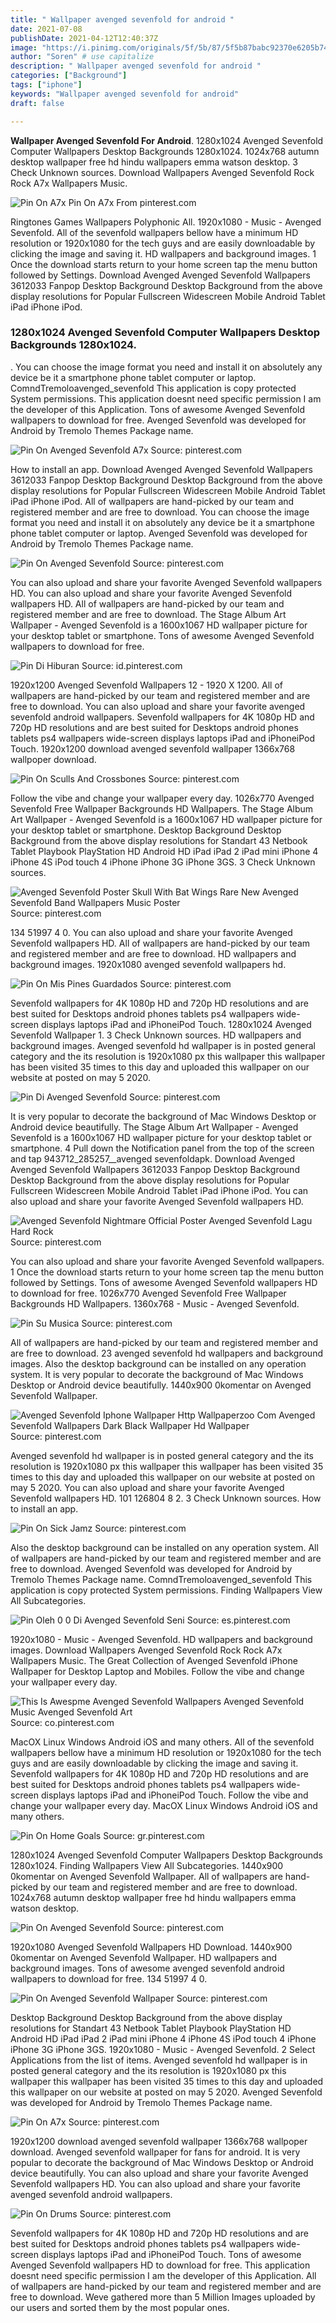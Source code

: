 ```yaml
---
title: " Wallpaper avenged sevenfold for android "
date: 2021-07-08
publishDate: 2021-04-12T12:40:37Z
image: "https://i.pinimg.com/originals/5f/5b/87/5f5b87babc92370e6205b748f2a52f0b.jpg"
author: "Soren" # use capitalize
description: " Wallpaper avenged sevenfold for android "
categories: ["Background"]
tags: ["iphone"]
keywords: "Wallpaper avenged sevenfold for android"
draft: false

---
```



**Wallpaper Avenged Sevenfold For Android**. 1280x1024 Avenged Sevenfold Computer Wallpapers Desktop Backgrounds 1280x1024. 1024x768 autumn desktop wallpaper free hd hindu wallpapers emma watson desktop. 3 Check Unknown sources. Download Wallpapers Avenged Sevenfold Rock Rock A7x Wallpapers Music.

![Pin On A7x](https://i.pinimg.com/originals/bb/2c/b7/bb2cb7d26e0282442b747f76a37dcb9f.jpg "Pin On A7x")
Pin On A7x From pinterest.com


Ringtones Games Wallpapers Polyphonic All. 1920x1080 - Music - Avenged Sevenfold. All of the sevenfold wallpapers bellow have a minimum HD resolution or 1920x1080 for the tech guys and are easily downloadable by clicking the image and saving it. HD wallpapers and background images. 1 Once the download starts return to your home screen tap the menu button followed by Settings. Download Avenged Avenged Sevenfold Wallpapers 3612033 Fanpop Desktop Background Desktop Background from the above display resolutions for Popular Fullscreen Widescreen Mobile Android Tablet iPad iPhone iPod.

### 1280x1024 Avenged Sevenfold Computer Wallpapers Desktop Backgrounds 1280x1024.

. You can choose the image format you need and install it on absolutely any device be it a smartphone phone tablet computer or laptop. ComndTremoloavenged_sevenfold This application is copy protected System permissions. This application doesnt need specific permission I am the developer of this Application. Tons of awesome Avenged Sevenfold wallpapers to download for free. Avenged Sevenfold was developed for Android by Tremolo Themes Package name.


![Pin On Avenged Sevenfold A7x](https://i.pinimg.com/originals/1a/b3/ac/1ab3acb9155e5e6ec971a56dae85539c.jpg "Pin On Avenged Sevenfold A7x")
Source: pinterest.com

How to install an app. Download Avenged Avenged Sevenfold Wallpapers 3612033 Fanpop Desktop Background Desktop Background from the above display resolutions for Popular Fullscreen Widescreen Mobile Android Tablet iPad iPhone iPod. All of wallpapers are hand-picked by our team and registered member and are free to download. You can choose the image format you need and install it on absolutely any device be it a smartphone phone tablet computer or laptop. Avenged Sevenfold was developed for Android by Tremolo Themes Package name.

![Pin On Avenged Sevenfold](https://i.pinimg.com/originals/88/d3/2b/88d32b9cb6179b1719696c9d4cd3bae7.jpg "Pin On Avenged Sevenfold")
Source: pinterest.com

You can also upload and share your favorite Avenged Sevenfold wallpapers HD. You can also upload and share your favorite Avenged Sevenfold wallpapers HD. All of wallpapers are hand-picked by our team and registered member and are free to download. The Stage Album Art Wallpaper - Avenged Sevenfold is a 1600x1067 HD wallpaper picture for your desktop tablet or smartphone. Tons of awesome Avenged Sevenfold wallpapers to download for free.

![Pin Di Hiburan](https://i.pinimg.com/originals/79/29/98/79299800e6b9c9987601ad9f284be56b.png "Pin Di Hiburan")
Source: id.pinterest.com

1920x1200 Avenged Sevenfold Wallpapers 12 - 1920 X 1200. All of wallpapers are hand-picked by our team and registered member and are free to download. You can also upload and share your favorite avenged sevenfold android wallpapers. Sevenfold wallpapers for 4K 1080p HD and 720p HD resolutions and are best suited for Desktops android phones tablets ps4 wallpapers wide-screen displays laptops iPad and iPhoneiPod Touch. 1920x1200 download avenged sevenfold wallpaper 1366x768 wallpoper download.

![Pin On Sculls And Crossbones](https://i.pinimg.com/originals/de/71/47/de7147b0bdbc380ea2cca9944bc77ddf.jpg "Pin On Sculls And Crossbones")
Source: pinterest.com

Follow the vibe and change your wallpaper every day. 1026x770 Avenged Sevenfold Free Wallpaper Backgrounds HD Wallpapers. The Stage Album Art Wallpaper - Avenged Sevenfold is a 1600x1067 HD wallpaper picture for your desktop tablet or smartphone. Desktop Background Desktop Background from the above display resolutions for Standart 43 Netbook Tablet Playbook PlayStation HD Android HD iPad iPad 2 iPad mini iPhone 4 iPhone 4S iPod touch 4 iPhone iPhone 3G iPhone 3GS. 3 Check Unknown sources.

![Avenged Sevenfold Poster Skull With Bat Wings Rare New Avenged Sevenfold Band Wallpapers Music Poster](https://i.pinimg.com/originals/06/61/15/066115c087122531e6bfd2f6b688cae1.jpg "Avenged Sevenfold Poster Skull With Bat Wings Rare New Avenged Sevenfold Band Wallpapers Music Poster")
Source: pinterest.com

134 51997 4 0. You can also upload and share your favorite Avenged Sevenfold wallpapers HD. All of wallpapers are hand-picked by our team and registered member and are free to download. HD wallpapers and background images. 1920x1080 avenged sevenfold wallpapers hd.

![Pin On Mis Pines Guardados](https://i.pinimg.com/474x/cd/59/54/cd59541640e153e2c6197ab70822ddd4.jpg "Pin On Mis Pines Guardados")
Source: pinterest.com

Sevenfold wallpapers for 4K 1080p HD and 720p HD resolutions and are best suited for Desktops android phones tablets ps4 wallpapers wide-screen displays laptops iPad and iPhoneiPod Touch. 1280x1024 Avenged Sevenfold Wallpaper 1. 3 Check Unknown sources. HD wallpapers and background images. Avenged sevenfold hd wallpaper is in posted general category and the its resolution is 1920x1080 px this wallpaper this wallpaper has been visited 35 times to this day and uploaded this wallpaper on our website at posted on may 5 2020.

![Pin Di Avenged Sevenfold](https://i.pinimg.com/originals/9e/0e/98/9e0e9867647ac7a8b3f8f88de6ce24bd.jpg "Pin Di Avenged Sevenfold")
Source: pinterest.com

It is very popular to decorate the background of Mac Windows Desktop or Android device beautifully. The Stage Album Art Wallpaper - Avenged Sevenfold is a 1600x1067 HD wallpaper picture for your desktop tablet or smartphone. 4 Pull down the Notification panel from the top of the screen and tap 943712_285257__avenged sevenfoldapk. Download Avenged Avenged Sevenfold Wallpapers 3612033 Fanpop Desktop Background Desktop Background from the above display resolutions for Popular Fullscreen Widescreen Mobile Android Tablet iPad iPhone iPod. You can also upload and share your favorite Avenged Sevenfold wallpapers HD.

![Avenged Sevenfold Nightmare Official Poster Avenged Sevenfold Lagu Hard Rock](https://i.pinimg.com/originals/3c/f6/6a/3cf66a520ecb5be2690f4b847487bb90.jpg "Avenged Sevenfold Nightmare Official Poster Avenged Sevenfold Lagu Hard Rock")
Source: pinterest.com

You can also upload and share your favorite Avenged Sevenfold wallpapers. 1 Once the download starts return to your home screen tap the menu button followed by Settings. Tons of awesome Avenged Sevenfold wallpapers HD to download for free. 1026x770 Avenged Sevenfold Free Wallpaper Backgrounds HD Wallpapers. 1360x768 - Music - Avenged Sevenfold.

![Pin Su Musica](https://i.pinimg.com/originals/94/9c/1c/949c1c76cbc0101a58f5195ae41ce745.jpg "Pin Su Musica")
Source: pinterest.com

All of wallpapers are hand-picked by our team and registered member and are free to download. 23 avenged sevenfold hd wallpapers and background images. Also the desktop background can be installed on any operation system. It is very popular to decorate the background of Mac Windows Desktop or Android device beautifully. 1440x900 0komentar on Avenged Sevenfold Wallpaper.

![Avenged Sevenfold Iphone Wallpaper Http Wallpaperzoo Com Avenged Sevenfold Wallpapers Dark Black Wallpaper Hd Wallpaper](https://i.pinimg.com/736x/8f/53/bc/8f53bc6728237f198e70a6c5d6b8404f--avenged-sevenfold.jpg "Avenged Sevenfold Iphone Wallpaper Http Wallpaperzoo Com Avenged Sevenfold Wallpapers Dark Black Wallpaper Hd Wallpaper")
Source: pinterest.com

Avenged sevenfold hd wallpaper is in posted general category and the its resolution is 1920x1080 px this wallpaper this wallpaper has been visited 35 times to this day and uploaded this wallpaper on our website at posted on may 5 2020. You can also upload and share your favorite Avenged Sevenfold wallpapers HD. 101 126804 8 2. 3 Check Unknown sources. How to install an app.

![Pin On Sick Jamz](https://i.pinimg.com/originals/f0/4e/53/f04e5315d4d0b66c2c91a34755f21c60.jpg "Pin On Sick Jamz")
Source: pinterest.com

Also the desktop background can be installed on any operation system. All of wallpapers are hand-picked by our team and registered member and are free to download. Avenged Sevenfold was developed for Android by Tremolo Themes Package name. ComndTremoloavenged_sevenfold This application is copy protected System permissions. Finding Wallpapers View All Subcategories.

![Pin Oleh 0 0 Di Avenged Sevenfold Seni](https://i.pinimg.com/originals/4e/e0/eb/4ee0eb901ec3f59cbace441f13dd78ce.jpg "Pin Oleh 0 0 Di Avenged Sevenfold Seni")
Source: es.pinterest.com

1920x1080 - Music - Avenged Sevenfold. HD wallpapers and background images. Download Wallpapers Avenged Sevenfold Rock Rock A7x Wallpapers Music. The Great Collection of Avenged Sevenfold iPhone Wallpaper for Desktop Laptop and Mobiles. Follow the vibe and change your wallpaper every day.

![This Is Awespme Avenged Sevenfold Wallpapers Avenged Sevenfold Music Avenged Sevenfold Art](https://i.pinimg.com/originals/6c/48/41/6c484183eebbccbc9203e6f706d51f48.jpg "This Is Awespme Avenged Sevenfold Wallpapers Avenged Sevenfold Music Avenged Sevenfold Art")
Source: co.pinterest.com

MacOX Linux Windows Android iOS and many others. All of the sevenfold wallpapers bellow have a minimum HD resolution or 1920x1080 for the tech guys and are easily downloadable by clicking the image and saving it. Sevenfold wallpapers for 4K 1080p HD and 720p HD resolutions and are best suited for Desktops android phones tablets ps4 wallpapers wide-screen displays laptops iPad and iPhoneiPod Touch. Follow the vibe and change your wallpaper every day. MacOX Linux Windows Android iOS and many others.

![Pin On Home Goals](https://i.pinimg.com/originals/e5/a6/79/e5a6796d7a7921c394e3f638b2499519.png "Pin On Home Goals")
Source: gr.pinterest.com

1280x1024 Avenged Sevenfold Computer Wallpapers Desktop Backgrounds 1280x1024. Finding Wallpapers View All Subcategories. 1440x900 0komentar on Avenged Sevenfold Wallpaper. All of wallpapers are hand-picked by our team and registered member and are free to download. 1024x768 autumn desktop wallpaper free hd hindu wallpapers emma watson desktop.

![Pin On Avenged Sevenfold](https://i.pinimg.com/originals/87/5e/95/875e958bc9fcae4af82c010b50ccab05.jpg "Pin On Avenged Sevenfold")
Source: pinterest.com

1920x1080 Avenged Sevenfold Wallpapers HD Download. 1440x900 0komentar on Avenged Sevenfold Wallpaper. HD wallpapers and background images. Tons of awesome avenged sevenfold android wallpapers to download for free. 134 51997 4 0.

![Pin On Avenged Sevenfold Wallpaper](https://i.pinimg.com/736x/3f/72/77/3f7277117592f2d9369e6f7772a64d3b.jpg "Pin On Avenged Sevenfold Wallpaper")
Source: pinterest.com

Desktop Background Desktop Background from the above display resolutions for Standart 43 Netbook Tablet Playbook PlayStation HD Android HD iPad iPad 2 iPad mini iPhone 4 iPhone 4S iPod touch 4 iPhone iPhone 3G iPhone 3GS. 1920x1080 - Music - Avenged Sevenfold. 2 Select Applications from the list of items. Avenged sevenfold hd wallpaper is in posted general category and the its resolution is 1920x1080 px this wallpaper this wallpaper has been visited 35 times to this day and uploaded this wallpaper on our website at posted on may 5 2020. Avenged Sevenfold was developed for Android by Tremolo Themes Package name.

![Pin On A7x](https://i.pinimg.com/originals/bb/2c/b7/bb2cb7d26e0282442b747f76a37dcb9f.jpg "Pin On A7x")
Source: pinterest.com

1920x1200 download avenged sevenfold wallpaper 1366x768 wallpoper download. Avenged sevenfold wallpaper for fans for android. It is very popular to decorate the background of Mac Windows Desktop or Android device beautifully. You can also upload and share your favorite Avenged Sevenfold wallpapers HD. You can also upload and share your favorite avenged sevenfold android wallpapers.

![Pin On Drums](https://i.pinimg.com/originals/5f/5b/87/5f5b87babc92370e6205b748f2a52f0b.jpg "Pin On Drums")
Source: pinterest.com

Sevenfold wallpapers for 4K 1080p HD and 720p HD resolutions and are best suited for Desktops android phones tablets ps4 wallpapers wide-screen displays laptops iPad and iPhoneiPod Touch. Tons of awesome Avenged Sevenfold wallpapers HD to download for free. This application doesnt need specific permission I am the developer of this Application. All of wallpapers are hand-picked by our team and registered member and are free to download. Weve gathered more than 5 Million Images uploaded by our users and sorted them by the most popular ones.


